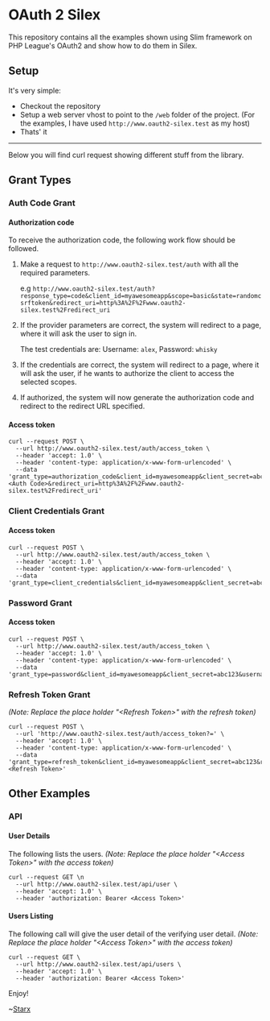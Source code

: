 # OAuth 2 Silex

This repository contains all the examples shown using Slim framework on PHP League's OAuth2 and show how to do them in Silex.

## Setup

It's very simple:

- Checkout the repository
- Setup a web server vhost to point to the `/web` folder of the project. (For the examples, I have used `http://www.oauth2-silex.test` as my host)
- Thats' it

----

Below you will find curl request showing different stuff from the library.

## Grant Types

### Auth Code Grant

#### Authorization code

To receive the authorization code, the following work flow should be followed.

1. Make a request to `http://www.oauth2-silex.test/auth` with all the required parameters.

    e.g `http://www.oauth2-silex.test/auth?response_type=code&client_id=myawesomeapp&scope=basic&state=randomcsrftoken&redirect_uri=http%3A%2F%2Fwww.oauth2-silex.test%2Fredirect_uri`
    
2. If the provider parameters are correct, the system will redirect to a page, where it will ask the user to sign in.

    The test credentials are: Username: `alex`, Password: `whisky`
    
3. If the credentials are correct, the system will redirect to a page, where it will ask the user, if he wants to authorize the client to access the selected scopes.
4. If authorized, the system will now generate the authorization code and redirect to the redirect URL specified.
      
#### Access token

    curl --request POST \
      --url http://www.oauth2-silex.test/auth/access_token \
      --header 'accept: 1.0' \
      --header 'content-type: application/x-www-form-urlencoded' \
      --data 'grant_type=authorization_code&client_id=myawesomeapp&client_secret=abc123&code=<Auth Code>&redirect_uri=http%3A%2F%2Fwww.oauth2-silex.test%2Fredirect_uri'

### Client Credentials Grant

#### Access token      

    curl --request POST \
      --url http://www.oauth2-silex.test/auth/access_token \
      --header 'accept: 1.0' \
      --header 'content-type: application/x-www-form-urlencoded' \
      --data 'grant_type=client_credentials&client_id=myawesomeapp&client_secret=abc123&scope=basic%20email'
      
### Password Grant

#### Access token

    curl --request POST \
      --url http://www.oauth2-silex.test/auth/access_token \
      --header 'accept: 1.0' \
      --header 'content-type: application/x-www-form-urlencoded' \
      --data 'grant_type=password&client_id=myawesomeapp&client_secret=abc123&username=alex&password=whisky&scope=basic%20email'
      
### Refresh Token Grant

_(Note: Replace the place holder "\<Refresh Token\>" with the refresh token)_

    curl --request POST \
      --url 'http://www.oauth2-silex.test/auth/access_token?=' \
      --header 'accept: 1.0' \
      --header 'content-type: application/x-www-form-urlencoded' \
      --data 'grant_type=refresh_token&client_id=myawesomeapp&client_secret=abc123&refresh_token=<Refresh Token>'


## Other Examples

### API

#### User Details

The following lists the users. _(Note: Replace the place holder "\<Access Token\>" with the access token)_

    curl --request GET \n
      --url http://www.oauth2-silex.test/api/user \
      --header 'accept: 1.0' \
      --header 'authorization: Bearer <Access Token>'
      
#### Users Listing

The following call will give the user detail of the verifying user detail. _(Note: Replace the place holder "\<Access Token\>" with the access token)_

    curl --request GET \
      --url http://www.oauth2-silex.test/api/users \
      --header 'accept: 1.0' \
      --header 'authorization: Bearer <Access Token>'
      

Enjoy! 

~[Starx](http://mrnepal.com)
